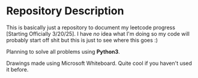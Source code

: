 # Repository Description
This is basically just a repository to document my leetcode progress [Starting Officially 3/20/25]. I have *no* idea what I'm doing so my code will probably start off shit but this is just to see where this goes :)

Planning to solve all problems using **Python3**.

Drawings made using Microsoft Whiteboard. Quite cool if you haven't used it before.



